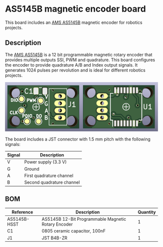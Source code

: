 # AS5145B magnetic encoder board

This board includes an [AMS AS5145B](https://ams.com/as5145b) magnetic encoder for robotics projects.

## Description

The [AMS AS5145B](https://ams.com/as5145b) is a 12 bit programmable magnetic rotary encoder that provides multiple outputs SSI, PWM and quadrature. This board configures the encoder to provide quadrature A/B and Index output signals. It generates 1024 pulses per revolution and is ideal for different robotics projects.

<img src="img/as5145b_board.png" width="550px">

The board includes a JST connector with 1.5 mm pitch with the following signals:

Signal | Description
-------|-------------
V | Power supply (3.3 V)
G | Ground
A | First quadrature channel
B | Second quadrature channel

## BOM

Reference | Description | Quantity
------------ | ------------- | ------------- |
AS5145B-HSST | AS5145B 12-Bit Programmable Magnetic Rotary Encoder | 1
C1 | 0805 ceramic capacitor, 100nF | 1
J1 | JST B4B-ZR | 1
